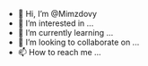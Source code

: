 - 👋 Hi, I’m @Mimzdovy
- 👀 I’m interested in ...
- 🌱 I’m currently learning ...
- 💞️ I’m looking to collaborate on ...
- 📫 How to reach me ...

<!---
Mimzdovy/Mimzdovy is a ✨ special ✨ repository because its `README.md` (this file) appears on your GitHub profile.
You can click the Preview link to take a look at your changes.
--->
